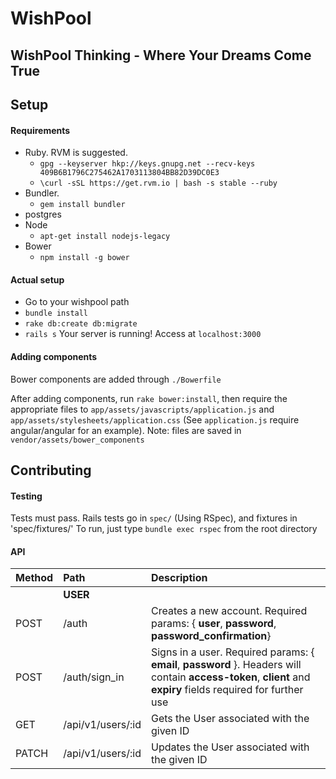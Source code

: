 # WishPool

## WishPool Thinking - Where Your Dreams Come True

## Setup
#### Requirements
* Ruby. RVM is suggested.
  * `gpg --keyserver hkp://keys.gnupg.net --recv-keys 409B6B1796C275462A1703113804BB82D39DC0E3`
  * `\curl -sSL https://get.rvm.io | bash -s stable --ruby`
* Bundler.
  * `gem install bundler`
* postgres
* Node
  * `apt-get install nodejs-legacy`
* Bower
  * `npm install -g bower`

#### Actual setup
* Go to your wishpool path
* `bundle install`
* `rake db:create db:migrate`
* `rails s` Your server is running! Access at `localhost:3000`

#### Adding components
Bower components are added through `./Bowerfile`

After adding components, run `rake bower:install`, then require the appropriate files to `app/assets/javascripts/application.js` and `app/assets/stylesheets/application.css` (See `application.js` require angular/angular for an example). Note: files are saved in `vendor/assets/bower_components`

## Contributing

#### Testing
Tests must pass. Rails tests go in `spec/` (Using RSpec), and fixtures in 'spec/fixtures/'
To run, just type `bundle exec rspec` from the root directory

#### API

| Method | Path | Description |
| :-- | :-- | :-- |
|  | **USER** |  |
| POST | /auth | Creates a new account. Required params: { **user**, **password**, **password_confirmation**} |
| POST | /auth/sign_in | Signs in a user. Required params: { **email**, **password** }. Headers will contain **access-token**, **client** and **expiry** fields required for further use |
| GET | /api/v1/users/:id | Gets the User associated with the given ID |
| PATCH | /api/v1/users/:id | Updates the User associated with the given ID |
